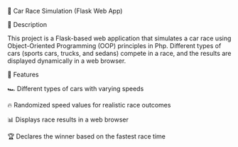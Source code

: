 🚗 Car Race Simulation (Flask Web App)

📌 Description

This project is a Flask-based web application that simulates a car race using Object-Oriented Programming (OOP) principles in Php. Different types of cars (sports cars, trucks, and sedans) compete in a race, and the results are displayed dynamically in a web browser.

📂 Features

🏎️ Different types of cars with varying speeds

🔥 Randomized speed values for realistic race outcomes

📊 Displays race results in a web browser

🏆 Declares the winner based on the fastest race time
